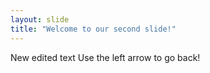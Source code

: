 ```yaml
---
layout: slide
title: "Welcome to our second slide!"
---
```

New edited text
Use the left arrow to go back!
